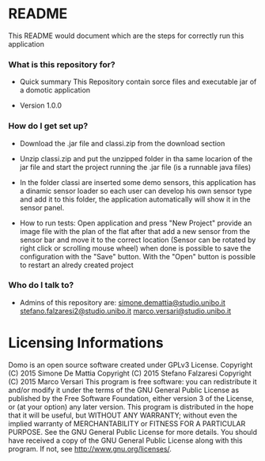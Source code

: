 # README #

This README would document which are the steps for correctly run this application

### What is this repository for? ###

* Quick summary
This Repository contain sorce files and executable jar of a domotic application

* Version
1.0.0

### How do I get set up? ###

* Download the .jar file and classi.zip from the download section

* Unzip classi.zip and put the unzipped folder in tha same locarion of the jar file and start the project running the .jar file (is a runnable java files)

* In the folder classi are inserted some demo sensors, this application has a dinamic sensor loader so each user can develop his own sensor type and add it to this folder, the application automatically will show it in the sensor panel.

* How to run tests:
Open application and press "New Project" provide an image file with the plan of the flat after that add a new sensor from the sensor bar and move it to the correct location (Sensor can be rotated by right click or scrolling  mouse wheel) when done is possible to save the configuration with the "Save" button.
With the "Open" button is possible to restart an alredy created project
 

### Who do I talk to? ###

* Admins of this repository are:
simone.demattia@studio.unibo.it
stefano.falzaresi2@studio.unibo.it
marco.versari@studio.unibo.it

# Licensing Informations #

Domo is an open source software created under GPLv3 License.
Copyright (C) 2015 Simone De Mattia
Copyright (C) 2015 Stefano Falzaresi
Copyright (C) 2015 Marco Versari
This program is free software: you can redistribute it and/or modify it under the terms of the GNU General Public License as published by the Free Software Foundation, either version 3 of the License, or (at your option) any later version.
This program is distributed in the hope that it will be useful, but WITHOUT ANY WARRANTY; without even the implied warranty of MERCHANTABILITY or FITNESS FOR A PARTICULAR PURPOSE. See the GNU General Public License for more details.
You should have received a copy of the GNU General Public License along with this program. If not, see http://www.gnu.org/licenses/.